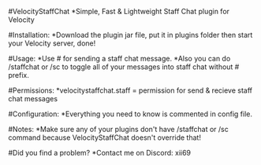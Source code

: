 #VelocityStaffChat
*Simple, Fast & Lightweight Staff Chat plugin for Velocity

#Installation:
*Download the plugin jar file, put it in plugins folder then start your Velocity server, done!

#Usage:
*Use #<Message> for sending a staff chat message.
*Also you can do /staffchat or /sc to toggle all of your messages into staff chat without # prefix.

#Permissions:
*velocitystaffchat.staff = permission for send & recieve staff chat messages

#Configuration:
*Everything you need to know is commented in config file.

#Notes:
*Make sure any of your plugins don't have /staffchat or /sc command because VelocityStaffChat doesn't override that!

#Did you find a problem?
*Contact me on Discord: xii69
